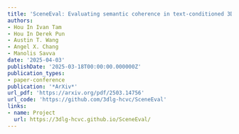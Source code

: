 ```yaml
---
title: 'SceneEval: Evaluating semantic coherence in text-conditioned 3D indoor scene synthesis'
authors:
- Hou In Ivan Tam
- Hou In Derek Pun
- Austin T. Wang
- Angel X. Chang
- Manolis Savva
date: '2025-04-03'
publishDate: '2025-03-18T00:00:00.000000Z'
publication_types:
- paper-conference
publication: '*ArXiv*'
url_pdf: 'https://arxiv.org/pdf/2503.14756'
url_code: 'https://github.com/3dlg-hcvc/SceneEval'
links:
- name: Project
  url: https://3dlg-hcvc.github.io/SceneEval/
---
```

